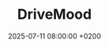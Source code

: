 ---
title: "DriveMood"
date: 2025-07-11 08:00:00 +0200
categories: projects
img_url: https://unisalento-idalab-iotcourse-2024-2025.github.io/wot-project-presentation-NestolaPagano/assets/architettura.png
site_url: "https://unisalento-idalab-iotcourse-2024-2025.github.io/wot-project-presentation-NestolaPagano/"
project_url1: "https://github.com/UniSalento-IDALab-IoTCourse-2024-2025/wot-project-2024-2025-Backend-NestolaPagano"
project_url2: "https://github.com/UniSalento-IDALab-IoTCourse-2024-2025/wot-project-2024-2025-MobileApp-NestolaPagano"
project_url3: "https://github.com/UniSalento-IDALab-IoTCourse-2024-2025/wot-project-AdminDashboard-NestolaPagano"
project_url4: "https://github.com/UniSalento-IDALab-IoTCourse-2024-2025/wot-project-2024-2025-MachineLearning-NestolaPagano"
project_url5: ""
project_url6: ""
description: "DriveMood è una piattaforma end‑to‑end che integra un’app mobile, un backend FastAPI e una dashboard React per monitorare in modo continuo lo stile di guida e stimare in tempo reale l’urgenza di manutenzione dei veicoli."
---